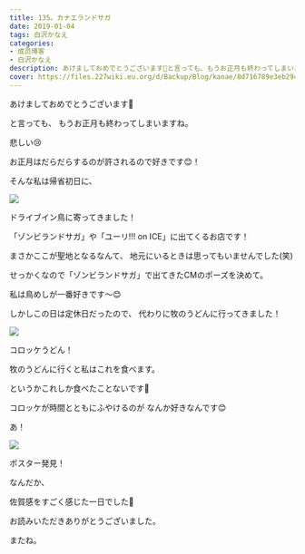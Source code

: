 ```yaml
---
title: 135。カナエランドサガ
date: 2019-01-04
tags: 白沢かなえ
categories: 
- 成员博客
- 白沢かなえ
description: あけましておめでとうございます🎍と言っても、もうお正月も終わってしまいますね。悲しい😢お正月はだらだらするのが許されるので好き...
cover: https://files.227wiki.eu.org/d/Backup/Blog/kanae/8d716789e3eb294bd79d9cedaacbf.png 
---
```












あけましておめでとうございます🎍









と言っても、
もうお正月も終わってしまいますね。



悲しい😢









お正月はだらだらするのが許されるので好きです😊！











そんな私は帰省初日に、



![](https://files.227wiki.eu.org/d/Backup/Blog/kanae/8d716789e3eb294bd79d9cedaacbf.png)




ドライブイン鳥に寄ってきました！






「ゾンビランドサガ」や「ユーリ!!! on ICE」に出てくるお店です！



まさかここが聖地となるなんて、
地元にいるときは思ってもいませんでした(笑)





せっかくなので「ゾンビランドサガ」で出てきたCMのポーズを決めて。









私は鳥めしが一番好きです〜😊















しかしこの日は定休日だったので、
代わりに牧のうどんに行ってきました！






![](https://files.227wiki.eu.org/d/Backup/Blog/kanae/8d716789e3eb294bd79d9cedaacbf-01.jpg)




コロッケうどん！





牧のうどんに行くと私はこれを食べます。






というかこれしか食べたことないです🥺










コロッケが時間とともにふやけるのが
なんか好きなんです😊




















あ！



![](https://files.227wiki.eu.org/d/Backup/Blog/kanae/8d716789e3eb294bd79d9cedaacbf-02.jpg)





ポスター発見！















なんだか、



佐賀感をすごく感じた一日でした🌸

















お読みいただきありがとうございました。



またね。


